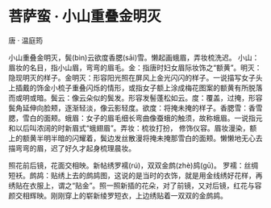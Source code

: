 # 菩萨蛮 · 小山重叠金明灭

<span class="r">唐 · 温庭筠

<link href="../../css/style.css" rel="stylesheet" type="text/css" />

<div class="p">

小山重叠金明灭，鬓(bìn)云欲度香腮(sāi)雪。懒起画蛾眉，弄妆梳洗迟。
<span class="comment">
小山：眉妆的名目，指小山眉，弯弯的眉毛。金：指唐时妇女眉际妆饰之“额黄”。明灭：隐现明灭的样子。金明灭：形容阳光照在屏风上金光闪闪的样子。一说描写女子头上插戴的饰金小梳子重叠闪烁的情形，或指女子额上涂成梅花图案的额黄有所脱落而或明或暗。鬓云：像云朵似的鬓发。形容发髻蓬松如云。度：覆盖，过掩，形容鬓角延伸向脸颊，逐渐轻淡，像云影轻度。欲度：将掩未掩的样子。香腮雪：香雪腮，雪白的面颊。蛾眉：女子的眉毛细长弯曲像蚕蛾的触须，故称蛾眉。一说指元和以后叫浓阔的时新眉式“蛾翅眉”。弄妆：梳妆打扮， 修饰仪容。眉妆漫染，额上的额黄半明半暗的闪耀着，鬓边发丝散漫将掩未掩那雪白的面颊。懒懒地无心去描弯弯的眉，迟了好久才起身梳理晨妆。

照花前后镜，花面交相映。新帖绣罗襦(rú)，双双金鹧(zhè)鸪(gū)。 
<span class="comment">
罗襦：丝绸短袄。鹧鸪：贴绣上去的鹧鸪图，这说的是当时的衣饰，就是用金线绣好花样，再绣贴在衣服上，谓之“贴金”。照一照新插的花朵，对了前镜，又对后镜，红花与容颜交相辉映。刚刚穿上的崭新绫罗短衣，上边绣贴着一双双的金鹧鸪。

